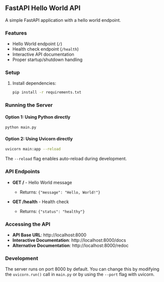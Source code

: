 ## FastAPI Hello World API

A simple FastAPI application with a hello world endpoint.

### Features

- Hello World endpoint (`/`)
- Health check endpoint (`/health`)
- Interactive API documentation
- Proper startup/shutdown handling

### Setup

1. Install dependencies:
   ```bash
   pip install -r requirements.txt
   ```

### Running the Server

#### Option 1: Using Python directly
```bash
python main.py
```

#### Option 2: Using Uvicorn directly
```bash
uvicorn main:app --reload
```

The `--reload` flag enables auto-reload during development.

### API Endpoints

- **GET /** - Hello World message
  - Returns: `{"message": "Hello, World!"}`
  
- **GET /health** - Health check
  - Returns: `{"status": "healthy"}`

### Accessing the API

- **API Base URL**: http://localhost:8000
- **Interactive Documentation**: http://localhost:8000/docs
- **Alternative Documentation**: http://localhost:8000/redoc

### Development

The server runs on port 8000 by default. You can change this by modifying the `uvicorn.run()` call in `main.py` or by using the `--port` flag with uvicorn.
